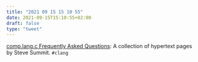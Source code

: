 ```yaml
---
title: "2021 09 15 15 10 55"
date: 2021-09-15T15:10:55+02:00
draft: false
type: "tweet"
---
```

[comp.lang.c Frequently Asked Questions](http://c-faq.com/): A collection of hypertext pages by Steve Summit. `#clang`
